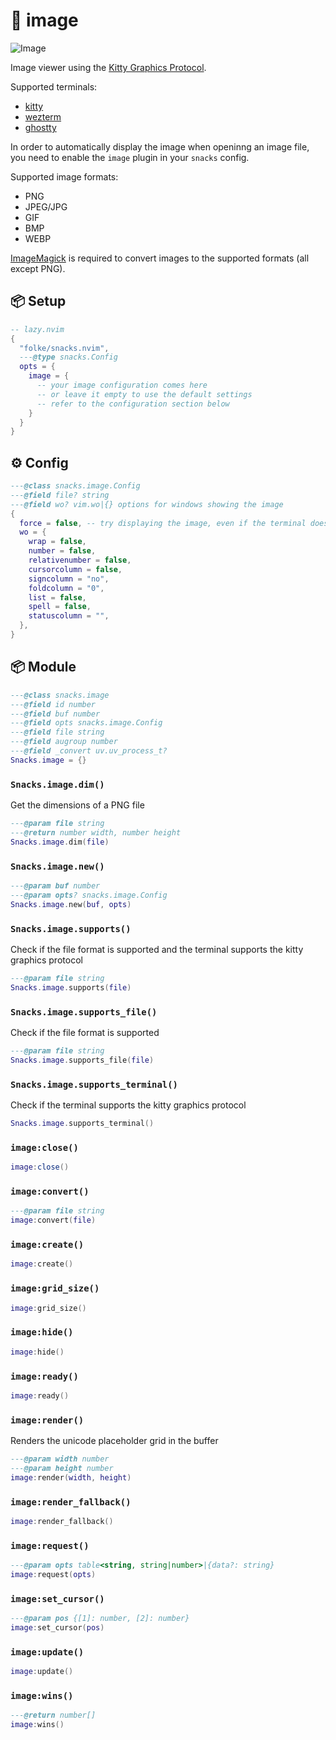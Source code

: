 # 🍿 image

![Image](https://github.com/user-attachments/assets/4e8a686c-bf41-4989-9d74-1641ecf2835f)

Image viewer using the [Kitty Graphics Protocol](https://sw.kovidgoyal.net/kitty/graphics-protocol/).

Supported terminals:

- [kitty](https://sw.kovidgoyal.net/kitty/)
- [wezterm](https://wezfurlong.org/wezterm/)
- [ghostty](https://ghostty.org/)

In order to automatically display the image when openinng an image file,
you need to enable the `image` plugin in your `snacks` config.

Supported image formats:

- PNG
- JPEG/JPG
- GIF
- BMP
- WEBP

[ImageMagick](https://imagemagick.org/index.php) is required to convert images
to the supported formats (all except PNG).

<!-- docgen -->

## 📦 Setup

```lua
-- lazy.nvim
{
  "folke/snacks.nvim",
  ---@type snacks.Config
  opts = {
    image = {
      -- your image configuration comes here
      -- or leave it empty to use the default settings
      -- refer to the configuration section below
    }
  }
}
```

## ⚙️ Config

```lua
---@class snacks.image.Config
---@field file? string
---@field wo? vim.wo|{} options for windows showing the image
{
  force = false, -- try displaying the image, even if the terminal does not support it
  wo = {
    wrap = false,
    number = false,
    relativenumber = false,
    cursorcolumn = false,
    signcolumn = "no",
    foldcolumn = "0",
    list = false,
    spell = false,
    statuscolumn = "",
  },
}
```

## 📦 Module

```lua
---@class snacks.image
---@field id number
---@field buf number
---@field opts snacks.image.Config
---@field file string
---@field augroup number
---@field _convert uv.uv_process_t?
Snacks.image = {}
```

### `Snacks.image.dim()`

Get the dimensions of a PNG file

```lua
---@param file string
---@return number width, number height
Snacks.image.dim(file)
```

### `Snacks.image.new()`

```lua
---@param buf number
---@param opts? snacks.image.Config
Snacks.image.new(buf, opts)
```

### `Snacks.image.supports()`

Check if the file format is supported and the terminal supports the kitty graphics protocol

```lua
---@param file string
Snacks.image.supports(file)
```

### `Snacks.image.supports_file()`

Check if the file format is supported

```lua
---@param file string
Snacks.image.supports_file(file)
```

### `Snacks.image.supports_terminal()`

Check if the terminal supports the kitty graphics protocol

```lua
Snacks.image.supports_terminal()
```

### `image:close()`

```lua
image:close()
```

### `image:convert()`

```lua
---@param file string
image:convert(file)
```

### `image:create()`

```lua
image:create()
```

### `image:grid_size()`

```lua
image:grid_size()
```

### `image:hide()`

```lua
image:hide()
```

### `image:ready()`

```lua
image:ready()
```

### `image:render()`

Renders the unicode placeholder grid in the buffer

```lua
---@param width number
---@param height number
image:render(width, height)
```

### `image:render_fallback()`

```lua
image:render_fallback()
```

### `image:request()`

```lua
---@param opts table<string, string|number>|{data?: string}
image:request(opts)
```

### `image:set_cursor()`

```lua
---@param pos {[1]: number, [2]: number}
image:set_cursor(pos)
```

### `image:update()`

```lua
image:update()
```

### `image:wins()`

```lua
---@return number[]
image:wins()
```
